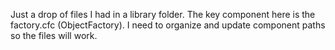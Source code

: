 Just a drop of files I had in a library folder. The key component here is the factory.cfc (ObjectFactory). I need to organize and update component paths so the files will work.